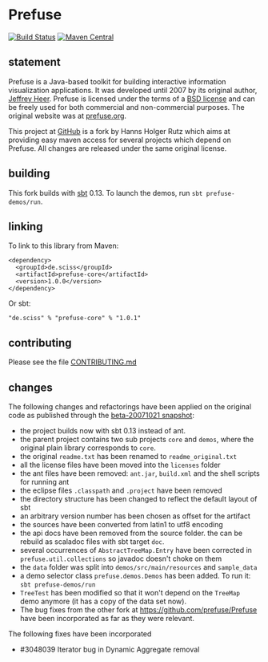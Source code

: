 # Prefuse

[![Build Status](https://travis-ci.org/Sciss/Prefuse.svg?branch=master)](https://travis-ci.org/Sciss/Prefuse)
[![Maven Central](https://maven-badges.herokuapp.com/maven-central/de.sciss/prefuse-core/badge.svg)](https://maven-badges.herokuapp.com/maven-central/de.sciss/prefuse-core)

## statement

Prefuse is a Java-based toolkit for building interactive information visualization applications. It was developed until 2007 by its original author, [Jeffrey Heer](http://homes.cs.washington.edu/~jheer/). Prefuse is licensed under the terms of a [BSD license](http://github.com/Sciss/Prefuse/blob/master/licenses/Prefuse-License.txt) and can be freely used for both commercial and non-commercial purposes. The original website was at [prefuse.org](https://web.archive.org/web/20181226190156/http://prefuse.org/).

This project at [GitHub](http://github.com/Sciss/Prefuse) is a fork by Hanns Holger Rutz which aims at providing easy maven access for several projects which depend on Prefuse. All changes are released under the same original license.

## building

This fork builds with [sbt](http://www.scala-sbt.org/) 0.13. To launch the demos, run `sbt prefuse-demos/run`.

## linking

To link to this library from Maven:

    <dependency>
      <groupId>de.sciss</groupId>
      <artifactId>prefuse-core</artifactId>
      <version>1.0.0</version>
    </dependency>

Or sbt:

    "de.sciss" % "prefuse-core" % "1.0.1"

## contributing

Please see the file [CONTRIBUTING.md](CONTRIBUTING.md)

## changes

The following changes and refactorings have been applied on the original code as published through the [beta-20071021 snapshot](http://sourceforge.net/projects/prefuse/files/prefuse/beta-20071021/):

* the project builds now with sbt 0.13 instead of ant.
* the parent project contains two sub projects `core` and `demos`, where the original plain library corresponds to `core`.
* the original `readme.txt` has been renamed to `readme_original.txt`
* all the license files have been moved into the `licenses` folder
* the ant files have been removed: `ant.jar`, `build.xml` and the shell scripts for running ant
* the eclipse files `.classpath` and `.project` have been removed
* the directory structure has been changed to reflect the default layout of sbt
* an arbitrary version number has been chosen as offset for the artifact
* the sources have been converted from latin1 to utf8 encoding
* the api docs have been removed from the source folder. the can be rebuild as scaladoc files with sbt target `doc`.
* several occurrences of `AbstractTreeMap.Entry` have been corrected in `prefuse.util.collections` so javadoc doesn't choke on them
* the `data` folder was split into `demos/src/main/resources` and `sample_data`
* a demo selector class `prefuse.demos.Demos` has been added. To run it: `sbt prefuse-demos/run`
* `TreeTest` has been modified so that it won't depend on the `TreeMap` demo anymore (it has a copy of the data set now).
* The bug fixes from the other fork at https://github.com/prefuse/Prefuse have been incorporated as far as they were relevant.

The following fixes have been incorporated

* #3048039 Iterator bug in Dynamic Aggregate removal 
